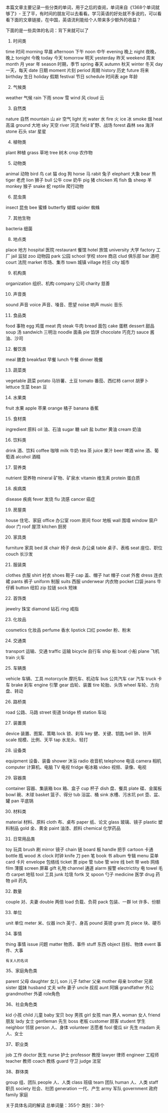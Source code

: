 本篇文章主要记录一些分类的单词，用于之后的查阅，单词来自《1368个单词就够了》- 王了平，有时间的朋友可以去看看。学习英语的好处就不多说的，可以看看下面的文章链接，在中国，英语流利能给个人带来多少额外的收益？

下面的是一些具体的名词：背下来就可以了
1. 时间类

time 时间         morning 早晨      afternoon 下午
noon 中午         evening 晚上      night 夜晚，晚上
tonight 今晚      today 今天        tomorrow 明天
yesterday 昨天    weekend 周末      month 月
year 年          season 时期，季节  spring 春天
autumn 秋天       winter 冬天       day 一天，每天
date 日期         moment 片刻       period 周期
history 历史      future 将来       birthday 生日
holiday 假期      festival 节日     schedule 时间表
age 年龄

2. 气候类

weather 气候      rain 下雨     snow 雪
wind 风           cloud 云
   
3. 自然类

nature 自然        mountain 山       air 空气
light 光           water 水           fire 火
ice 冰             smoke 烟           heat 高温
ground 大地         sky 天空          river 河流
field 旷野、战场     forest 森林       sea 海洋
stone 石头          star 星星

 
4. 植物类

plant 种植        grass 草地        tree 树木
crop 农作物

  
5. 动物类

animal 动物       bird 鸟          cat 猫
dog 狗           horse 马         rabit 兔子
elephant 大象     bear 熊          tiger 老虎
lion 狮子         bull 公牛     cow 奶牛
pig 猪           chicken 鸡       fish 鱼
sheep 羊         monkey 猴子       snake 蛇
reptile 爬行动物

 

6. 昆虫类

insect 昆虫       bee 蜜蜂      butterfly 蝴蝶
spider 蜘蛛

  

7. 其他生物

bacteria 细菌

  
8. 地点类

place 地方        hospital 医院     restaurant 餐馆
hotel 旅馆        university 大学   factory 工厂
jail 监狱         zoo 动物园         park 公园
school 学校       store 商店        clud 俱乐部
bar 酒吧          court 法院        market 市场、集市
town 城镇         village 村庄      city 城市

9. 机构类

organization 组织、机构      company 公司      charity 慈善
   

10. 声音类

sound 声音        voice 声音、嗓音、愿望      noise 响声
music 音乐
   

11. 食品类

food 事物         egg 鸡蛋          meat 肉
steak 牛肉        bread 面包        cake 蛋糕
dessert 甜品      soup 汤          sandwich 三明治
noodle  面条      pie 馅饼          chocolate 巧克力
sauce 酱油、沙司

 

12. 餐饮类

meal 膳食     breakfast 早餐        lunch 午餐
dinner 晚餐
    

13. 蔬菜类

vegetable 蔬菜        potato 马铃薯、土豆   tomato 番茄、西红柿
carrot 胡萝卜          lettuce 生菜        bean 豆

  

14. 水果类

fruit 水果        apple 苹果        orange 橘子
banana 香蕉

   

15. 食材类

ingredient 原料       oil 油、石油        sugar 糖
salt 盐              butter 黄油       cream 奶油

  

16. 饮料类

drink 酒、饮料      coffee 咖啡       milk 牛奶
tea 茶             juice 果汁        beer 啤酒
wine 酒、葡萄酒      alcohol 酒精
    

17. 营养类

nutrient 营养物        mineral 矿物、矿泉水      vitamin 维生素
protein 蛋白质

   
18. 疾病类

disease 疾病      fever 发烧        flu 流感
cancer 癌症 

19. 房屋类

house 住宅、家庭     office 办公室      room 房间
floor 地板        wall 围墙     window 窗户
door 门          roof 屋顶     kitchen 厨房 

20. 家具类

furniture 家具        bed 床           chair 椅子
desk 办公桌        table 桌子、表格     seat 座位、职位
couch 长沙发  

21. 服装类

clothes 衣服      shirt 衬衣        shoes 鞋子
cap 盖、帽子        hat 帽子        coat 外套
dress 连衣裙       pants 裤子        uniform 制服
suits 西服        underwear 内衣物   pocket 口袋
jeans 牛仔裤       button 纽扣       zip 拉链
sock 短袜  

22. 首饰类

jewelry 珠宝      diamond 钻石      ring 戒指

 
23. 化妆品

cosmetics 化妆品       perfume 香水      lipstick 口红
powder 粉、粉末

 24. 交通类

transport 运输、交通     traffic 运输      bicycle 自行车
ship 船                boat 小船       plane 飞机
train 火车

 
25. 车辆类

vehicle 车辆、工具   motorcycle 摩托车、机动车  bus 公共汽车
car 汽车            truck 卡车                brake 刹车
engine 引擎         gear 齿轮、装置             tire 轮胎、头饰
wheel 车轮、方向盘、转动

   

26. 路桥类

road 公路、马路      street 街道       bridge 桥
station 车站

  
27. 装置类

device 装置、图案、策略 lock 锁、刹车           key 健、关键、钥匙
bell 钟、铃声         scale 规模、比例、天平    tap 水龙头、轻打

28. 设备类

equipment 设备、装备   shower 沐浴       radio 收音机
telephone 电话        camera 相机       computer 计算机、电脑
TV 电视               fridge 电冰箱      video 视频、录像、电视

 

29. 容器类

container 容器、集装箱    box 箱、盒子        cup 杯子
dish 盘、餐具           plate 碟、金属板     bowl 碗、木球
basket 篮子、得分        tub 浴盆、桶        sink 水槽、污水坑
pot 壶、盆、罐           pan 平底锅

 

30. 材料类

material 材料、原料  cloth 布、桌布          paper 纸、论文
glass 玻璃、镜子     plastic 塑料制品        gold 金、黄金
paint 油漆、颜料     chemical 化学药品

   

31. 日常用品类

toy 玩具          brush 刷         mirror 镜子
chain 链         board 板         handle 把手
cartoon 卡通      bottle 瓶        wood 木
clock 时钟        knife 刀         pen 笔
book 书          album 专辑        menu 菜单
card 卡片         envelope 包络线    ticket 票
pipe 管          tube 管            wire 线
belt 带          web 网络            film 薄膜
screen 屏幕       gift 礼物           channel 通道
alarm 报警        electrictity 电    towel 毛巾
carpet 地毯       tool 工具           junk 垃圾
fortk 叉         spoon 勺子          medicine 医学
drug 药物         pill 药丸

  

32. 数量

couple 对、夫妻     double 两倍       load 负载、负荷
pack 包装、一群      lot 许多、份额

  

33. 单位

unit 单位         meter 米、仪器      inch 英寸、身高
pound 英镑        gram 克            piece 块、硬币

  

34. 事情

thing 事情        issue 问题        matter 物质、事件
stuff 东西        object 目标、物体    event 事件、大事

   
    有关人的名词

35、家庭角色类

parent 父母       daughter 女儿     son 儿子
father 父亲       mother 母亲       brother 兄弟
sister 姐妹       husband 丈夫      wife 妻子
uncle 叔叔        aunt 阿姨     grandfather 外公
grandmother 外婆  role角色

    
36、社会角色类

kid 小孩              child 儿童        baby 宝贝
boy 男孩              girl 女孩         man 男人
woman 女人            friend 朋友       lady 女士
gentleman 先生        boss 老板         customer 顾客
student 学生          neighbor 邻居     person 人、身体
volunteer 志愿者       fool 傻瓜         sir 先生
madam 夫人、女士

   
37、职业类

job 工作          doctor 医生       nurse 护士
professor 教授    lawyer 律师       engineer 工程师
teacher 教师      coach 教练        guard 守卫
judge 法官

    

38、群体类

group 组、团队      people 人、人类         class 班级
team 团队           human 人、人类          staff 职员
society 社会、社团   generation 一代、产生    army 军队
government 政府     family 家庭

   

关于具体名词的解读
总单词量：355个
类别：38个
